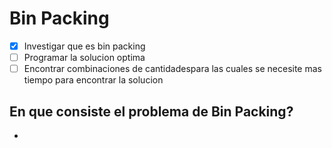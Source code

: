 # Bin Packing
- [x] Investigar que es bin packing
- [ ] Programar la solucion optima
- [ ] Encontrar combinaciones de cantidadespara las cuales se necesite mas tiempo para encontrar la solucion
## En que consiste el problema de Bin Packing?  
- 

